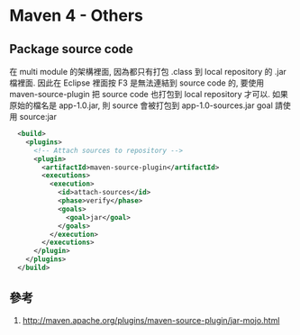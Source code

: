 # Maven 4 - Others


## Package source code
在 multi module 的架構裡面, 因為都只有打包 .class 到 local repository 的 .jar 檔裡面. 因此在 Eclipse 裡面按 F3 是無法連結到 source code 的, 要使用 maven-source-plugin 把 source code 也打包到 local repository 才可以. 如果原始的檔名是 app-1.0.jar, 則 source 會被打包到 app-1.0-sources.jar goal 請使用 source:jar

```xml
  <build>
    <plugins>
      <!-- Attach sources to repository -->
      <plugin>
        <artifactId>maven-source-plugin</artifactId>
        <executions>
          <execution>
            <id>attach-sources</id>
            <phase>verify</phase>
            <goals>
              <goal>jar</goal>
            </goals>
          </execution>
        </executions>
      </plugin>
    </plugins>
  </build>
```  
  
## 參考
1. http://maven.apache.org/plugins/maven-source-plugin/jar-mojo.html
